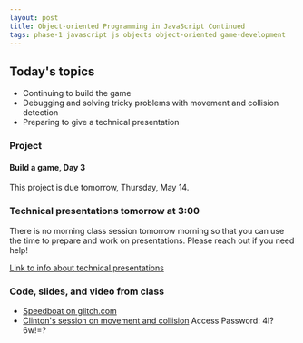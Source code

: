 ```yaml
---
layout: post
title: Object-oriented Programming in JavaScript Continued
tags: phase-1 javascript js objects object-oriented game-development
---
```


## Today's topics

- Continuing to build the game
- Debugging and solving tricky problems with movement and collision detection
- Preparing to give a technical presentation

### Project
#### Build a game, Day 3

This project is due tomorrow, Thursday, May 14.

### Technical presentations tomorrow at 3:00

There is no morning class session tomorrow morning so that you can use the time to prepare and work on presentations. Please reach out if you need help!

[Link to info about technical presentations](https://github.com/momentum-team-1/technical-presentations)

### Code, slides, and video from class

- [Speedboat on glitch.com](https://glitch.com/edit/#!/speedboat)
- [Clinton's session on movement and collision](https://us02web.zoom.us/rec/share/2egvIaDxzUpJRK-Q02GDHf4uJonPX6a813IfrKJZmBoQ_-iJuxApimyr4tdYMzrv) Access Password: 4I?6w!=?
